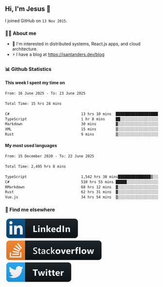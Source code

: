 ## Hi, I'm Jesus 👋

I joined GitHub on `13 Nov 2015`.

<!-- Talking about you -->

### 👨‍💻 About me

- 👦 I'm interested in distributed systems, React.js apps, and cloud architecture.
- ⚡️ I have a blog at <https://jsantanders.dev/blog>

### 📊 Github Statistics

#### This week I spent my time on

<!--START_SECTION:weekly-->

```txt
From: 16 June 2025 - To: 23 June 2025

Total Time: 15 hrs 28 mins

C#                                 13 hrs 10 mins  █████████████████████▒░░░   85.10 %
TypeScript                         1 hr 8 mins     ██░░░░░░░░░░░░░░░░░░░░░░░   07.36 %
Markdown                           30 mins         ▓░░░░░░░░░░░░░░░░░░░░░░░░   03.33 %
XML                                15 mins         ▒░░░░░░░░░░░░░░░░░░░░░░░░   01.72 %
Rust                               9 mins          ▒░░░░░░░░░░░░░░░░░░░░░░░░   01.07 %
```

<!--END_SECTION:weekly-->

#### My most used languages

<!--START_SECTION:alltime-->

```txt
From: 15 December 2020 - To: 22 June 2025

Total Time: 2,495 hrs 8 mins

TypeScript                         1,542 hrs 38 mins███████████████▒░░░░░░░░░   61.83 %
C#                                 510 hrs 55 mins █████░░░░░░░░░░░░░░░░░░░░   20.48 %
RMarkdown                          68 hrs 12 mins  ▓░░░░░░░░░░░░░░░░░░░░░░░░   02.73 %
Rust                               62 hrs 31 mins  ▓░░░░░░░░░░░░░░░░░░░░░░░░   02.51 %
Vue.js                             34 hrs 54 mins  ▒░░░░░░░░░░░░░░░░░░░░░░░░   01.40 %
```

<!--END_SECTION:alltime-->

### 📢 Find me elsewhere

<p>
  <a target="_blank" href="https://linkedin.com/in/jsantanders">
    <img src="https://github.com/jsantanders/jsantanders/blob/master/img/linkedin.svg" alt="LinkedIn" style="vertical-align:top; margin:4px">
  </a>
  
  <a target="_blank" href="https://stackoverflow.com/users/7318331/jesus-santander">
    <img src="https://github.com/jsantanders/jsantanders/blob/master/img/stackoverflow.svg" alt="StackOverflow" style="vertical-align:top; margin:4px">
  </a>
  
  <a target="_blank" href="http://twitter.com/jsantanders">
    <img src="https://github.com/jsantanders/jsantanders/blob/master/img/twitter.svg" alt="Twitter" style="vertical-align:top; margin:4px">
  </a>
</p>
